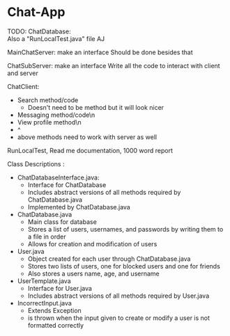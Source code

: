 # Chat-App
TODO:
ChatDatabase:  
Also a "RunLocalTest.java" file  AJ

MainChatServer:
make an interface
Should be done besides that

ChatSubServer:
make an interface
Write all the code to interact with client and server

ChatClient:
- Search method/code
    - Doesn't need to be method but it will look nicer
- Messaging method/code\n
- View profile method\n
- ^
- above methods need to work with server as well

RunLocalTest, 
Read me documentation, 
1000 word report


Class Descriptions :
 - ChatDatabaseInterface.java:
     - Interface for ChatDatabase
     - Includes abstract versions of all methods required by ChatDatabase.java
     - Implemented by ChatDatabase.java
 - ChatDatabase.java
     - Main class for database
     - Stores a list of users, usernames, and passwords by writing them to a file in order
     - Allows for creation and modification of users
 - User.java
     - Object created for each user through ChatDatabase.java
     - Stores two lists of users, one for blocked users and one for friends
     - Also stores a users name, age, and username
 - UserTemplate.java
     - Interface for User.java
     - Includes abstract versions of all methods required by User.java
 - IncorrectInput.java
     - Extends Exception
     - is thrown when the input given to create or modify a user is not formatted correctly
   
